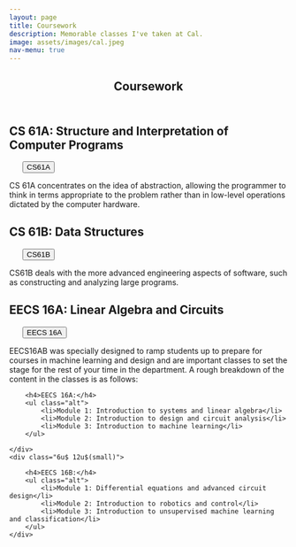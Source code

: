 ```yaml
---
layout: page
title: Coursework
description: Memorable classes I've taken at Cal.
image: assets/images/cal.jpeg
nav-menu: true
---
```


<!-- Main -->
<div id="main" class="alt">

<!-- One -->
<section id="one">
	<div class="inner">
		<header class="major">
			<h1>Coursework</h1>
		</header>



<!-- Content -->
<h2 id="content">CS 61A: Structure and Interpretation of Computer Programs</h2> 
<ul class="actions"> 
	<button onclick="window.location.href = 'https://cs61a.org';">CS61A</button>
</ul>

<div class="box">
	<p>CS 61A concentrates on the idea of abstraction, allowing the programmer to think in terms appropriate to the problem rather than in low-level operations dictated by the computer hardware.</p>
</div>	

<h2 id="content">CS 61B: Data Structures</h2> 
<ul class="actions"> 
	<button onclick="window.location.href = 'https://inst.eecs.berkeley.edu/~cs61b/sp20/';">CS61B</button>
</ul>

<div class="box">
	<p>CS61B deals with the more advanced engineering aspects of software, such as constructing and analyzing large programs.</p>
</div>	

<h2 id="content">EECS 16A: Linear Algebra and Circuits</h2> 
<ul class="actions"> 
	<button onclick="window.location.href = 'http://www.eecs16a.org/';">EECS 16A</button>
</ul>

<div class="box">
	<p>EECS16AB was specially designed to ramp students up to prepare for courses in machine learning and design and are important classes to set the stage for the rest of your time in the department. A rough breakdown of the content in the classes is as follows:

<div class="row">
	<div class="6u 12u$(small)">

		<h4>EECS 16A:</h4>
		<ul class="alt">
			<li>Module 1: Introduction to systems and linear algebra</li>
			<li>Module 2: Introduction to design and circuit analysis</li>
			<li>Module 3: Introduction to machine learning</li>
		</ul>

	</div>
	<div class="6u$ 12u$(small)">

		<h4>EECS 16B:</h4>
		<ul class="alt">
			<li>Module 1: Differential equations and advanced circuit design</li>
			<li>Module 2: Introduction to robotics and control</li>
			<li>Module 3: Introduction to unsupervised machine learning and classification</li>
		</ul>
	</div>
</div>
<!-- 16A:
<br> Module 1: Introduction to systems and linear algebra
<br> Module 2: Introduction to design and circuit analysis
<br> Module 3: Introduction to machine learning</p>
</div>	
-->
